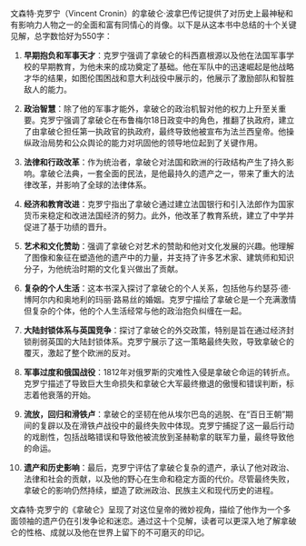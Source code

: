 文森特·克罗宁（Vincent Cronin）的拿破仑·波拿巴传记提供了对历史上最神秘和有影响力人物之一的全面和富有同情心的肖像。以下是从这本书中总结的十个关键见解，总字数恰好为550字：

1. **早期抱负和军事天才**：克罗宁强调了拿破仑的科西嘉根源以及他在法国军事学校的早期教育，为他未来的成功奠定了基础。他在军队中的迅速崛起是他战略才华的结果，如图伦围困战和意大利战役中展示的，他展示了激励部队和智胜敌人的能力。

2. **政治智慧**：除了他的军事才能外，拿破仑的政治机智对他的权力上升至关重要。克罗宁强调了拿破仑在布鲁梅尔18日政变中的角色，推翻了执政府，建立了由拿破仑担任第一执政官的执政府，最终导致他被宣布为法兰西皇帝。他操纵政治局势和公众舆论的能力对巩固他的领导地位起到了关键作用。

3. **法律和行政改革**：作为统治者，拿破仑对法国和欧洲的行政结构产生了持久影响。拿破仑法典，一套全面的民法，是他最持久的遗产之一，带来了重大的法律改革，并影响了全球的法律体系。

4. **经济和教育改进**：克罗宁指出了拿破仑通过建立法国银行和引入法郎作为国家货币来稳定和改进法国经济的努力。此外，他改革了教育系统，建立了中学并促进了基于功绩的晋升。

5. **艺术和文化赞助**：强调了拿破仑对艺术的赞助和他对文化发展的兴趣。他理解了图像和象征在塑造他的遗产中的力量，并支持了许多艺术家、建筑师和知识分子，为他统治时期的文化复兴做出了贡献。

6. **复杂的个人生活**：这本书深入探讨了拿破仑的个人关系，包括他与约瑟芬·德·博阿尔内和奥地利的玛丽·路易丝的婚姻。克罗宁描绘了拿破仑是一个充满激情但复杂的个体，他的个人生活经常与他的政治抱负纠缠在一起。

7. **大陆封锁体系与英国竞争**：探讨了拿破仑的外交政策，特别是旨在通过经济封锁削弱英国的大陆封锁体系。克罗宁展示了这一策略最终失败，导致拿破仑的覆灭，激起了整个欧洲的反对。

8. **军事过度和俄国战役**：1812年对俄罗斯的灾难性入侵是拿破仑命运的转折点。克罗宁描述了导致巨大生命损失和拿破仑大军最终撤退的傲慢和错误判断，标志着他衰落的开始。

9. **流放，回归和滑铁卢**：拿破仑的坚韧在他从埃尔巴岛的逃脱、在“百日王朝”期间的复辟以及在滑铁卢战役中的最终失败中体现。克罗宁捕捉了这一最后行动的戏剧性，包括战略错误和导致他被流放到圣赫勒拿的联军力量，最终导致他的命运。

10. **遗产和历史影响**：最后，克罗宁评估了拿破仑复杂的遗产，承认了他对政治、法律和社会的贡献，以及他的野心在生命和稳定方面的代价。尽管最终失败，拿破仑的影响仍然持续，塑造了欧洲政治、民族主义和现代历史的进程。

文森特·克罗宁的《拿破仑》呈现了对这位皇帝的微妙视角，描绘了他作为一个多面领袖的遗产仍在引发争论和迷恋。通过这十个见解，读者可以更深入地了解拿破仑的性格、成就以及他在世界上留下的不可磨灭的印记。